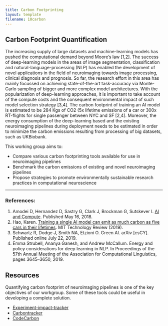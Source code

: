 ```yaml
---
title: Carbon Footprinting
layout: template
filename: 10carbon
--- 
```


## Carbon Footprint Quantification

The increasing supply of large datasets and machine-learning models has pushed the computational demand beyond Moore’s law [1,2]. The success of deep-learning models in the areas of image segmentation, classification and natural-language-processing (NLP) has enabled the development of novel applications in the field of neuroimaging towards image processing, clinical diagnosis and prognosis. So far, the research effort in this area has mainly focussed on achieving state-of-the-art task-accuracy via Monte-Carlo sampling of bigger and more complex model architectures. With the popularization of deep-learning approaches, it is important to take account of the compute costs and the consequent environmental impact of such model selection strategy [3,4]. The carbon footprint of training an AI model is estimated to be 284 Kgs of CO2 (5x lifetime emissions of a car or 300x RT-flights for single passenger between NYC and SF [2,4]. Moreover, the energy consumption of the deep-learning based and the existing neuroimaging pipelines during deployment needs to be estimated in order to minimize the carbon emissions resulting from processing of big datasets, such as UKBiobank. 

This working group aims to: 
* Compare various carbon footprinting tools available for use in neuroimaging pipelines
* Benchmark the carbon emissions of existing and novel neuroimaging pipelines 
* Propose strategies to promote environmentally sustainable research practices in computational neuroscience 


***
### References:

1. Amodei D, Hernandez D, Sastry G, Clark J, Brockman G, Sutskever I. [AI and Compute](https://openai.com/blog/ai-and-compute/). Published May 16, 2018.
2. Hao, Karen. [Training a single AI model can emit as much carbon as five cars in their lifetimes](https://www.technologyreview.com/2019/06/06/239031/training-a-single-ai-model-can-emit-as-much-carbon-as-five-cars-in-their-lifetimes/). MIT Technology Review (2019).
3. Schwartz R, Dodge J, Smith NA, Etzioni O. Green AI. arXiv [csCY]. Published online July 22, 2019. 
4. Emma Strubell, Ananya Ganesh, and Andrew McCallum. Energy and policy considerations for deep learning in NLP. In Proceedings of the 57th Annual Meeting of the Association for Computational Linguistics, pages 3645–3650, 2019.

## Resources

Quantifying carbon footprint of neuroimaging pipelines is one of the key objectives of our workgroup. Some of these tools could be useful in developing a complete solution. 
* [Experiment-impact-tracker](https://github.com/Breakend/experiment-impact-tracker)
* [Carbontracker](https://github.com/lfwa/carbontracker/)
* [CodeCarbon](https://github.com/mlco2/codecarbon)




